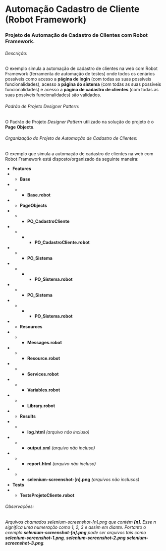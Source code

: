# Automação Cadastro de Cliente (Robot Framework)
### Projeto de Automação de Cadastro de Clientes com Robot Framework.
###### Descrição:
O exemplo simula a automação de cadastro de clientes na web com Robot Framework (ferramenta de automação de testes) onde todos os cenários possíveis como acesso a **página de login** (com todas as suas possíveis funcionalidades), acesso a **página do sistema** (com todas as suas possíveis funcionalidades) e acesso a **página de cadastro de clientes** (com todas as suas possíveis funcionalidades) são validados.
###### Padrão de Projeto *Designer Pattern*:
O Padrão de Projeto *Designer Pattern* utilizado na solução do projeto é o **Page Objects**. 
###### Organização do Projeto de Automação de Cadastro de Clientes:
O exemplo que simula a automação de cadastro de clientes na web com Robot Framework está disposto/organizado da seguinte maneira:

- **Features**
- - **Base**
- - - **Base.robot**
- - **PageObjects**
- - - **PO_CadastroCliente**
- - - - **PO_CadastroCliente.robot**
- - - **PO_Sistema**
- - - - **PO_Sistema.robot**
- - - **PO_Sistema**
- - - - **PO_Sistema.robot**
- - **Resources**
- - - **Messages.robot**
- - - **Resource.robot**
- - - **Services.robot**
- - - **Variables.robot**
- - - **Library.robot**
- - **Results**
- - - **log.html**    *(arquivo não incluso)*
- - - **output.xml**  *(arquivo não incluso)*
- - - **report.html** *(arquivo não incluso)*
- - - **selenium-screenshot-[n].png** *(arquivos não inclusos)*
- **Tests**
- - **TestsProjetoCliente.robot**

###### Observações:
*Arquivos chamados selenium-screenshot-[n].png que contém **[n]**. Esse n significa uma numeração como 1, 2, 3 e assim em diante. Portanto o exemplo **selenium-screenshot-[n].png** pode ser arquivos tais como **selenium-screenshot-1.png**, **selenium-screenshot-2.png** **selenium-screenshot-3.png**.*
